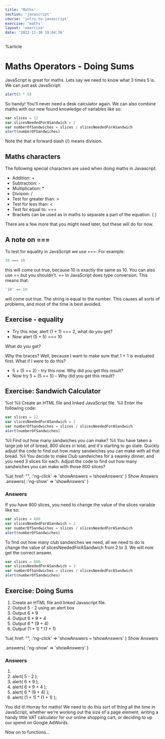 ```yaml
---
title: 'Maths'
section: 'javascript'
course: 'intro-to-javascript'
exercise: 'maths'
layout: 'exercise'
date: '2022-11-30 19:04:36'
---
```


%article

# Maths Operators - Doing Sums

JavaScript is great for maths. Lets say we need to know what 3 times 5 is. We can just ask JavaScript:

```js
alert(3 * 5)
```

So handy! You'll never need a desk calculator again. We can also combine maths with our new found knowledge of variables like so:

```js
var slices = 12
var slicesNeededForASandwich = 2
var numberOfSandwiches = slices / slicesNeededForASandwich
alert(numberOfSandwiches)
```

Note the that a forward slash (/) means division.

## Maths characters

The following special characters are used when doing maths in Javascript.

- Addition: +
- Subtraction: -
- Multiplication: \*
- Division: /
- Test for greater than: >
- Test for less than: <
- Test for equal to: ===
- Brackets can be used as in maths to separate a part of the equation. ( )

There are a few more that you might need later, but these will do for now.

## A note on ===

To test for equality in JavaScript we use ===. For example:

```js
10 === 10
```

this will come out true, because 10 is exactly the same as 10. You can also use == but you shouldn't. == in JavaScript does type conversion. This means that:

```js
'10' == 10
```

will come out true. The string is equal to the number. This causes all sorts of problems, and most of the time is best avoided.

## Exercise - equality

- Try this now, alert (1 + 1) === 2, what do you get?
- Now alert (5 + 5) === 10

What do you get?

Why the braces? Well, because I want to make sure that 1 + 1 is evaluated first. What if I were to do this?

- 5 + (5 == 2) - try this now. Why did you get this result?
- Now try 5 + (5 == 5) - Why did you get this result?

## Exercise: Sandwich Calculator

%ol
%li Create an HTML file and linked JavaScript file.
%li
Enter the following code:

```js
var slices = 12
var slicesNeededForASandwich = 2
var numberOfSandwiches = slices / slicesNeededForASandwich
alert(numberOfSandwiches)
```

%li Find out how many sandwiches you can make?
%li You have taken a large job lot of bread, 800 slices in total, and it's starting to go stale. Quickly adjust the code to find out how many sandwiches you can make with all that bread.
%li You decide to make Club sandwiches for a swanky dinner, and you need 3 slices for each. Adjust the code to find out how many sandwiches you can make with those 800 slices?

%a{ href: "", :'ng-click' => 'showAnswers = !showAnswers' } Show Answers
.answers{ :'ng-show' => 'showAnswers' }

### Answers

If you have 800 slices, you need to change the value of the slices variable like so:

```js
var slices = 800
var slicesNeededForASandwich = 2
var numberOfSandwiches = slices / slicesNeededForASandwich
alert(numberOfSandwiches)
```

To find out how many club sandwiches we need, all we need to do is change the value of slicesNeededForASandwich from 2 to 3. We will now get the correct answer.

```js
var slices = 800
var slicesNeededForASandwich = 3
var numberOfSandwiches = slices / slicesNeededForASandwich
alert(numberOfSandwiches)
```

## Exercise: Doing Sums

1. Create an HTML file and linked Javascript file.
2. Output 5 - 2 using an alert box
3. Output 6 \* 9
4. Output 6 \* 9 + 4
5. Output 6 \* (9 + 4)
6. Output (1 + 1) \* (1 + 1)

%a{ href: "", :'ng-click' => 'showAnswers = !showAnswers' } Show Answers

.answers{ :'ng-show' => 'showAnswers' }

### Answers

1. &nbsp;
2. alert( 5 - 2 );
3. alert( 6 \* 9 );
4. alert( 6 \* 9 + 4 );
5. alert( 6 \* (9 + 4) );
6. alert( (1 + 1) \* (1 + 1) );

You did it! Horray for maths! We need to do this sort of thing all the time in JavaScript, whether we're working out the size of a page element, writing a handy little VAT calculator for our online shopping cart, or deciding to up our spend on Google AdWords.

Now on to functions...
